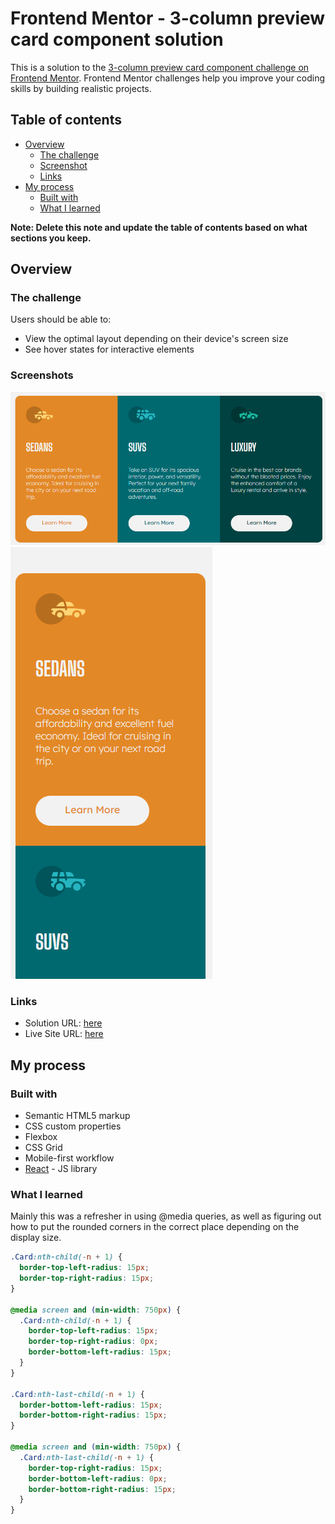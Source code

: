 # Frontend Mentor - 3-column preview card component solution

This is a solution to the [3-column preview card component challenge on Frontend Mentor](https://www.frontendmentor.io/challenges/3column-preview-card-component-pH92eAR2-). Frontend Mentor challenges help you improve your coding skills by building realistic projects. 

## Table of contents

- [Overview](#overview)
  - [The challenge](#the-challenge)
  - [Screenshot](#screenshot)
  - [Links](#links)
- [My process](#my-process)
  - [Built with](#built-with)
  - [What I learned](#what-i-learned)


**Note: Delete this note and update the table of contents based on what sections you keep.**

## Overview

### The challenge

Users should be able to:

- View the optimal layout depending on their device's screen size
- See hover states for interactive elements

### Screenshots

![](./public/images/Screenshot_1.png)
![](./public/images/Screenshot_2.png)

### Links

- Solution URL: [here](https://bmcdavitt.github.io/remThreeColPreviewCard/)
- Live Site URL: [here](https://github.com/BMcdavitt/remThreeColPreviewCard/tree/master)

## My process

### Built with

- Semantic HTML5 markup
- CSS custom properties
- Flexbox
- CSS Grid
- Mobile-first workflow
- [React](https://reactjs.org/) - JS library

### What I learned

Mainly this was a refresher in using @media queries, as well as figuring out how to put the rounded corners in the correct place depending on the display size.


```css
.Card:nth-child(-n + 1) {
  border-top-left-radius: 15px;
  border-top-right-radius: 15px;
}

@media screen and (min-width: 750px) {
  .Card:nth-child(-n + 1) {
    border-top-left-radius: 15px;
    border-top-right-radius: 0px;
    border-bottom-left-radius: 15px;
  }
}

.Card:nth-last-child(-n + 1) {
  border-bottom-left-radius: 15px;
  border-bottom-right-radius: 15px;
}

@media screen and (min-width: 750px) {
  .Card:nth-last-child(-n + 1) {
    border-top-right-radius: 15px;
    border-bottom-left-radius: 0px;
    border-bottom-right-radius: 15px;
  }
}

```


